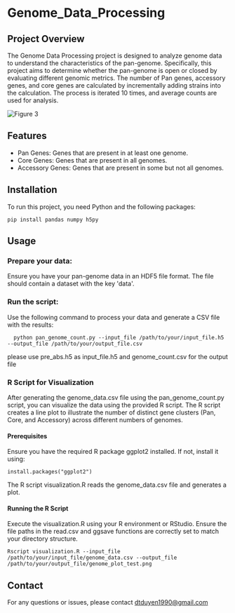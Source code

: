 # Genome_Data_Processing
## Project Overview
The Genome Data Processing project is designed to analyze genome data to understand the characteristics of the pan-genome. Specifically, this project aims to determine whether the pan-genome is open or closed by evaluating different genomic metrics. The number of Pan genes, accessory genes, and core genes are calculated by incrementally adding strains into the calculation. The process is iterated 10 times, and average counts are used for analysis.

![Figure 3](https://github.com/user-attachments/assets/c8d2fcf2-293f-4f06-8e2d-72586a11f917)

## Features
- Pan Genes: Genes that are present in at least one genome.
- Core Genes: Genes that are present in all genomes.
- Accessory Genes: Genes that are present in some but not all genomes.
## Installation
To run this project, you need Python and the following packages:
```
pip install pandas numpy h5py
```
## Usage
### Prepare your data: 
Ensure you have your pan-genome data in an HDF5 file format. The file should contain a dataset with the key 'data'.
### Run the script: 
Use the following command to process your data and generate a CSV file with the results:
```
  python pan_genome_count.py --input_file /path/to/your/input_file.h5 --output_file /path/to/your/output_file.csv
```
please use pre_abs.h5 as input_file.h5 and genome_count.csv for the output file
### R Script for Visualization
After generating the genome_data.csv file using the pan_genome_count.py script, you can visualize the data using the provided R script. The R script creates a line plot to illustrate the number of distinct gene clusters (Pan, Core, and Accessory) across different numbers of genomes.
#### Prerequisites
Ensure you have the required R package ggplot2 installed. If not, install it using:
```
install.packages("ggplot2")
```
The R script visualization.R reads the genome_data.csv file and generates a plot.
#### Running the R Script
Execute the visualization.R using your R environment or RStudio. Ensure the file paths in the read.csv and ggsave functions are correctly set to match your directory structure.
```
Rscript visualization.R --input_file /path/to/your/input_file/genome_data.csv --output_file /path/to/your/output_file/genome_plot_test.png
```
## Contact
For any questions or issues, please contact dtduyen1990@gmail.com 
